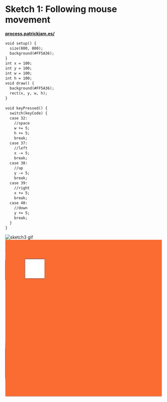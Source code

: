 # Sketch 1: Following mouse movement
**[process.patrickjam.es/](https://process.patrickjam.es/2020/08/28/week-1-exploring-processing/)**

```processing
void setup() {
  size(800, 800);
  background(#FF5A36);
}
int x = 100;
int y = 100;
int w = 100;
int h = 100;
void draw() {
  background(#FF5A36);
  rect(x, y, w, h);
}

void keyPressed() {
  switch(keyCode) {
  case 32: 
    //space
    w += 5;
    h += 5;
    break;
  case 37: 
    //left
    x -= 5;
    break;
  case 38: 
    //up
    y -= 5;
    break;
  case 39: 
    //right
    x += 5;
    break;
  case 40: 
    //down
    y += 5;
    break;
  }
}
```

![sketch3 gif](/documentationAssets/sketch3_1.gif)
![sketch3 gif](/documentationAssets/sketch3_2.gif)